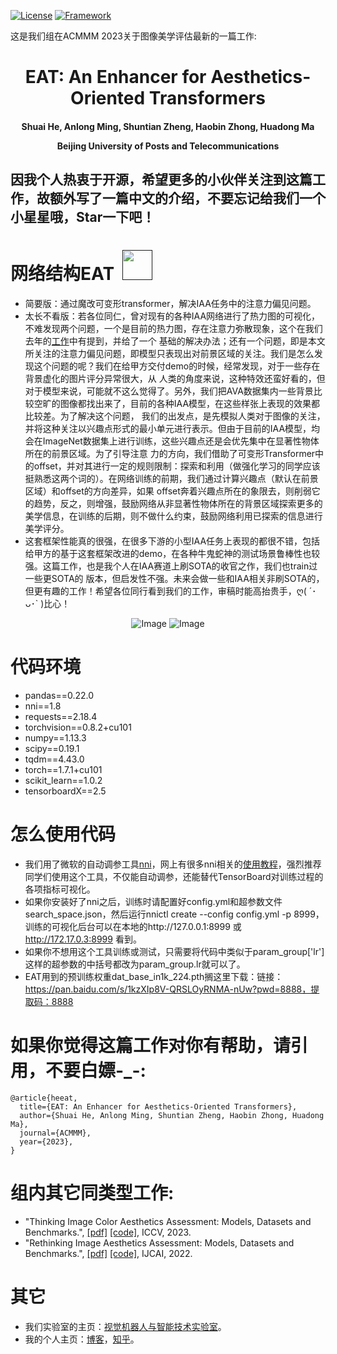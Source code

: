 [![License](https://img.shields.io/badge/License-Apache%202.0-blue.svg)](https://opensource.org/licenses/Apache-2.0)
[![Framework](https://img.shields.io/badge/PyTorch-%23EE4C2C.svg?&logo=PyTorch&logoColor=white)](https://pytorch.org/)

这是我们组在ACMMM 2023关于图像美学评估最新的一篇工作: 

<div align="center">
<h1>
<b>
EAT: An Enhancer for Aesthetics-Oriented Transformers
</b>
</h1>
<h4>
<b>
Shuai He, Anlong Ming, Shuntian Zheng, Haobin Zhong, Huadong Ma
    
Beijing University of Posts and Telecommunications
</b>
</h4>
</div>

因我个人热衷于开源，希望更多的小伙伴关注到这篇工作，故额外写了一篇中文的介绍，不要忘记给我们一个小星星哦，Star一下吧！
------------------------------------------------------------------------------------------------------------


# 网络结构EAT &nbsp;<a href=""><img width="48" src="https://github.com/woshidandan/Image-Color-Aesthetics-Assessment/assets/15050507/94354c2b-c70e-4d31-bc40-4a2c76d671ff"></a>
* 简要版：通过魔改可变形transformer，解决IAA任务中的注意力偏见问题。
* 太长不看版：若各位同仁，曾对现有的各种IAA网络进行了热力图的可视化，不难发现两个问题，一个是目前的热力图，存在注意力弥散现象，这个在我们去年的[工作](https://github.com/woshidandan/TANet)中有提到，并给了一个
基础的解决办法；还有一个问题，即是本文所关注的注意力偏见问题，即模型只表现出对前景区域的关注。我们是怎么发现这个问题的呢？我们在给甲方交付demo的时候，经常发现，对于一些存在背景虚化的图片评分异常很大，从
人类的角度来说，这种特效还蛮好看的，但对于模型来说，可能就不这么觉得了。另外，我们把AVA数据集内一些背景比较空旷的图像都找出来了，目前的各种IAA模型，在这些样张上表现的效果都比较差。为了解决这个问题，
我们的出发点，是先模拟人类对于图像的关注，并将这种关注以兴趣点形式的最小单元进行表示。但由于目前的IAA模型，均会在ImageNet数据集上进行训练，这些兴趣点还是会优先集中在显著性物体所在的前景区域。为了引导注意
力的方向，我们借助了可变形Transformer中的offset，并对其进行一定的规则限制：探索和利用（做强化学习的同学应该挺熟悉这两个词的）。在网络训练的前期，我们通过计算兴趣点（默认在前景区域）和offset的方向差异，如果
offset奔着兴趣点所在的象限去，则削弱它的趋势，反之，则增强，鼓励网络从非显著性物体所在的背景区域探索更多的美学信息，在训练的后期，则不做什么约束，鼓励网络利用已探索的信息进行美学评分。
* 这套框架性能真的很强，在很多下游的小型IAA任务上表现的都很不错，包括给甲方的基于这套框架改进的demo，在各种牛鬼蛇神的测试场景鲁棒性也较强。这篇工作，也是我个人在IAA赛道上刷SOTA的收官之作，我们也train过一些更SOTA的
版本，但启发性不强。未来会做一些和IAA相关非刷SOTA的，但更有趣的工作！希望各位同行看到我们的工作，审稿时能高抬贵手，ღ( ´･ᴗ･` )比心！

<p align="center">
  <img src="https://github.com/woshidandan/Image-Aesthetics-Assessment/assets/15050507/17a1ea80-7b09-49d4-a85e-bd05464ead82" alt="Image" />
  <img src="https://github.com/woshidandan/Image-Aesthetics-Assessment/assets/15050507/142f495b-0129-4776-bbc7-d808507f643a" alt="Image" />
</p>

# 代码环境
* pandas==0.22.0
* nni==1.8
* requests==2.18.4
* torchvision==0.8.2+cu101
* numpy==1.13.3
* scipy==0.19.1
* tqdm==4.43.0
* torch==1.7.1+cu101
* scikit_learn==1.0.2
* tensorboardX==2.5

# 怎么使用代码
* 我们用了微软的自动调参工具[nni](https://github.com/microsoft/nni)，网上有很多nni相关的[使用教程](https://blog.csdn.net/weixin_43653494/article/details/101039198)，强烈推荐同学们使用这个工具，不仅能自动调参，还能替代TensorBoard对训练过程的各项指标可视化。
* 如果你安装好了nni之后，训练时请配置好config.yml和超参数文件search_space.json，然后运行nnictl create --config config.yml -p 8999，训练的可视化后台可以在本地的http://127.0.0.1:8999 或 http://172.17.0.3:8999 看到。
* 如果你不想用这个工具训练或测试，只需要将代码中类似于param_group['lr']这样的超参数的中括号都改为param_group.lr就可以了。
* EAT用到的预训练权重dat_base_in1k_224.pth搁这里下载：链接：https://pan.baidu.com/s/1kzXIp8V-QRSLOyRNMA-nUw?pwd=8888，提取码：8888

# 如果你觉得这篇工作对你有帮助，请引用，不要白嫖-_-:
```
@article{heeat,
  title={EAT: An Enhancer for Aesthetics-Oriented Transformers},
  author={Shuai He, Anlong Ming, Shuntian Zheng, Haobin Zhong, Huadong Ma},
  journal={ACMMM},
  year={2023},
}
```

# 组内其它同类型工作:
+ "Thinking Image Color Aesthetics Assessment: Models, Datasets and Benchmarks.", [[pdf]](https://openaccess.thecvf.com/content/ICCV2023/papers/He_Thinking_Image_Color_Aesthetics_Assessment_Models_Datasets_and_Benchmarks_ICCV_2023_paper.pdf) [[code]](https://github.com/woshidandan/Image-Color-Aesthetics-Assessment), ICCV, 2023.
+ "Rethinking Image Aesthetics Assessment: Models, Datasets and Benchmarks.", [[pdf]](https://www.ijcai.org/proceedings/2022/0132.pdf) [[code]](https://github.com/woshidandan/TANet), IJCAI, 2022.

# 其它
* 我们实验室的主页：[视觉机器人与智能技术实验室](http://www.mrobotit.cn/Default.aspx)。
* 我的个人主页：[博客](https://xiaohegithub.cn/)，[知乎](https://www.zhihu.com/people/wo-shi-dan-dan-87)。
